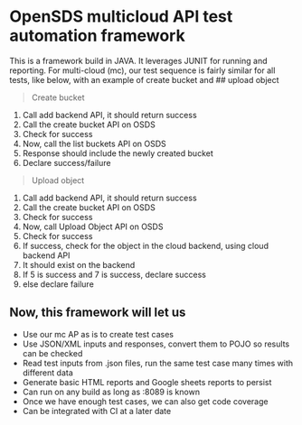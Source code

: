 # OpenSDS multicloud API test automation framework

This is a framework build in JAVA. It leverages JUNIT for running and reporting.
For multi-cloud (mc), our test sequence is fairly similar for all tests, like below, with an example of create bucket and ## upload object

> Create bucket

1. Call add backend API, it should return success
2. Call the create bucket API on OSDS
3. Check for success
4. Now, call the list buckets API on OSDS
5. Response should include the newly created bucket
6. Declare success/failure

> Upload object

1. Call add backend API, it should return success
2. Call the create bucket API on OSDS
3. Check for success
4. Now, call Upload Object API on OSDS
5. Check for success
6. If success, check for the object in the cloud backend, using cloud backend API
7. It should exist on the backend
8. If 5 is success and 7 is success, declare success
9. else declare failure


## Now, this framework will let us

- Use our mc AP as is to create test cases
- Use JSON/XML inputs and responses, convert them to POJO so results can be checked
- Read test inputs from .json files, run the same test case many times with different data
- Generate basic HTML reports and Google sheets reports to persist
- Can run on any build as long as <IP>:8089 is known
- Once we have enough test cases, we can also get code coverage
- Can be integrated with CI at a later date

